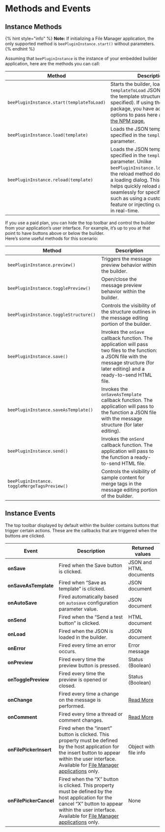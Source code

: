 # Methods and Events

## Instance Methods <a href="#instance-methods" id="instance-methods"></a>

{% hint style="info" %}
**Note:** If initializing a File Manager application, the only supported method is `beePluginInstance.start()` without parameters.
{% endhint %}

Assuming that `beePluginInstance` is the instance of your embedded builder application, here are the methods you can call:

| Method                                    | Description                                                                                                                                                                                                                                                                                                                             |
| ----------------------------------------- | --------------------------------------------------------------------------------------------------------------------------------------------------------------------------------------------------------------------------------------------------------------------------------------------------------------------------------------- |
| `beePluginInstance.start(templateToLoad)` | Starts the builder, loading the `templateToLoad` JSON string with the template structure (if specified). If using the NPM package, you have additional options to pass here as defined on [the NPM page.](https://www.npmjs.com/package/@mailupinc/bee-plugin)                                                                          |
| `beePluginInstance.load(template)`        | Loads the JSON template string specified in the `template` parameter.                                                                                                                                                                                                                                                                   |
| `beePluginInstance.reload(template)`      | Loads the JSON template string specified in the `template` parameter. Unlike `beePluginInstance.load(template)`, the reload method does not trigger a loading dialog. This method helps quickly reload a template seamlessly for specific use cases, such as using a custom undo/redo feature or injecting custom content in real-time. |

If you use a paid plan, you can hide the top toolbar and control the builder from your application’s user interface. For example, it’s up to you at that point to have buttons above or below the builder.\
Here’s some useful methods for this scenario:

| Method                                        | Description                                                                                                                                                                            |
| --------------------------------------------- | -------------------------------------------------------------------------------------------------------------------------------------------------------------------------------------- |
| `beePluginInstance.preview()`                 | Triggers the message preview behavior within the builder.                                                                                                                              |
| `beePluginInstance.togglePreview()`           | Open/close the message preview behavior within the builder.                                                                                                                            |
| `beePluginInstance.toggleStructure()`         | Controls the visibility of the structure outlines in the message editing portion of the builder.                                                                                       |
| `beePluginInstance.save()`                    | Invokes the `onSave` callback function. The application will pass two files to the function: a JSON file with the message structure (for later editing) and a ready-to-send HTML file. |
| `beePluginInstance.saveAsTemplate()`          | Invokes the `onSaveAsTemplate` callback function. The application will pass to the function a JSON file with the message structure (for later editing).                                |
| `beePluginInstance.send()`                    | Invokes the `onSend` callback function. The application will pass to the function a ready-to-send HTML file.                                                                           |
| `beePluginInstance. toggleMergeTagsPreview()` | Controls the visibility of sample content for merge tags in the message editing portion of the builder.                                                                                |

## Instance Events <a href="#instance-events" id="instance-events"></a>

The top toolbar displayed by default within the builder contains buttons that trigger certain actions. These are the callbacks that are triggered when the buttons are clicked.

| Event                  | Description                                                                                                                                                                                                                                                                                          | Returned values                                                           |
| ---------------------- | ---------------------------------------------------------------------------------------------------------------------------------------------------------------------------------------------------------------------------------------------------------------------------------------------------- | ------------------------------------------------------------------------- |
| **onSave**             | Fired when the Save button is clicked.                                                                                                                                                                                                                                                               | JSON and HTML documents                                                   |
| **onSaveAsTemplate**   | Fired when “Save as template” is clicked.                                                                                                                                                                                                                                                            | JSON document                                                             |
| **onAutoSave**         | Fired automatically based on `autosave` configuration parameter value.                                                                                                                                                                                                                               | JSON document                                                             |
| **onSend**             | Fired when the “Send a test button” is clicked.                                                                                                                                                                                                                                                      | HTML document                                                             |
| **onLoad**             | Fired when the JSON is loaded in the builder.                                                                                                                                                                                                                                                        | JSON document                                                             |
| **onError**            | Fired every time an error occurs.                                                                                                                                                                                                                                                                    | Error message                                                             |
| **onPreview**          | Fired every time the preview button is pressed.                                                                                                                                                                                                                                                      | Status (Boolean)                                                          |
| **onTogglePreview**    | Fired every time the preview is opened or closed.                                                                                                                                                                                                                                                    | Status (Boolean)                                                          |
| **onChange**           | Fired every time a change on the message is performed.                                                                                                                                                                                                                                               | [Read More](../../tracking-message-changes.md)                            |
| **onComment**          | Fired every time a thread or comment changes.                                                                                                                                                                                                                                                        | [Read More](../../../other-customizations/advanced-options/commenting.md) |
| **onFilePickerInsert** | Fired when the “insert” button is clicked. This property must be defined by the host application for the insert button to appear within the user interface. Available for [File Manager applications](../../../file-manager/file-manager-application-overview/#configure-insert-and-x-buttons) only. | Object with file info                                                     |
| **onFilePickerCancel** | Fired when the “X” button is clicked. This property must be defined by the host application for the cancel “X” button to appear within the user interface. Available for [File Manager applications](../../../file-manager/file-manager-application-overview/#configure-insert-and-x-buttons) only.  | None                                                                      |
